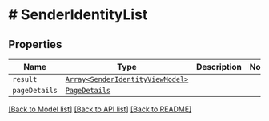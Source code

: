 # # SenderIdentityList



## Properties

Name | Type | Description | Notes
------------ | ------------- | ------------- | -------------
| `result` | [```Array<SenderIdentityViewModel>```](SenderIdentityViewModel.md) |   |  |
| `pageDetails` | [```PageDetails```](PageDetails.md) |   |  |

[[Back to Model list]](../README.md#models) [[Back to API list]](../README.md#api-endpoints) [[Back to README]](../README.md)
